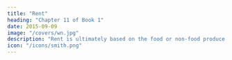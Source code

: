 ```yaml
---
title: "Rent"
heading: "Chapter 11 of Book 1"
date: 2015-09-09
image: "/covers/wn.jpg"
description: "Rent is ultimately based on the food or non-food produce of the Land"
icon: "/icons/smith.png"
---
```

